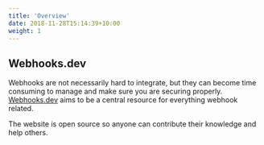 ```yaml
---
title: 'Overview'
date: 2018-11-28T15:14:39+10:00
weight: 1
---
```


## Webhooks.dev

Webhooks are not necessarily hard to integrate, but they can become time consuming to manage and make sure you are securing properly. [Webhooks.dev](https://webhooks.dev) aims to be a central resource for everything webhook related.

The website is open source so anyone can contribute their knowledge and help others.
